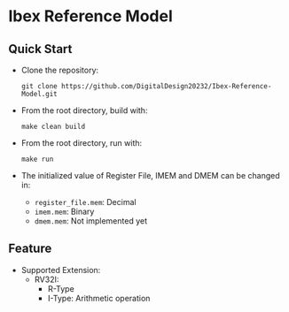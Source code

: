 # Ibex Reference Model

## Quick Start

- Clone the repository:
    ```
    git clone https://github.com/DigitalDesign20232/Ibex-Reference-Model.git
    ```

- From the root directory, build with:
    ```
    make clean build
    ```

- From the root directory, run with:
    ```
    make run
    ```

- The initialized value of Register File, IMEM and DMEM can be changed in:
    - `register_file.mem`: Decimal
    - `imem.mem`: Binary
    - `dmem.mem`: Not implemented yet

## Feature

- Supported Extension:
    - RV32I:
        - R-Type
        - I-Type: Arithmetic operation